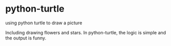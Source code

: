 # python-turtle
using python turtle to draw a picture

Including drawing flowers and stars.
In python-turtle, the logic is simple and the output is funny.
